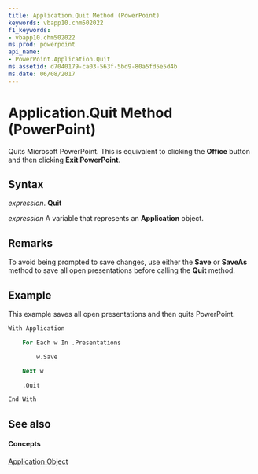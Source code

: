 ```yaml
---
title: Application.Quit Method (PowerPoint)
keywords: vbapp10.chm502022
f1_keywords:
- vbapp10.chm502022
ms.prod: powerpoint
api_name:
- PowerPoint.Application.Quit
ms.assetid: d7040179-ca03-563f-5bd9-80a5fd5e5d4b
ms.date: 06/08/2017
---
```



# Application.Quit Method (PowerPoint)

Quits Microsoft PowerPoint. This is equivalent to clicking the  **Office** button and then clicking **Exit PowerPoint**.


## Syntax

 _expression_. **Quit**

 _expression_ A variable that represents an **Application** object.


## Remarks

To avoid being prompted to save changes, use either the  **Save** or **SaveAs** method to save all open presentations before calling the **Quit** method.


## Example

This example saves all open presentations and then quits PowerPoint.


```vb
With Application

    For Each w In .Presentations

        w.Save

    Next w

    .Quit

End With
```


## See also


#### Concepts


[Application Object](PowerPoint.Application.md)


